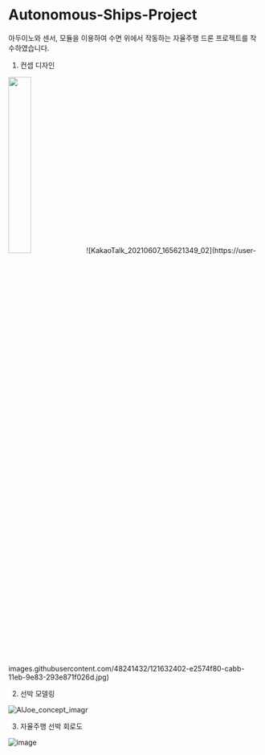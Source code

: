 # Autonomous-Ships-Project

아두이노와 센서, 모듈을 이용하여 수면 위에서 작동하는 자율주행 드론 프로젝트를 착수하였습니다.
1. 컨셉 디자인

<img src = "https://user-images.githubusercontent.com/48241432/121632402-e2574f80-cabb-11eb-9e83-293e871f026d.jpg" width="30%" height="height 30%">
![KakaoTalk_20210607_165621349_02](https://user-images.githubusercontent.com/48241432/121632402-e2574f80-cabb-11eb-9e83-293e871f026d.jpg)


2. 선박 모델링

![AlJoe_concept_imagr](https://user-images.githubusercontent.com/48241432/121631891-e8006580-caba-11eb-81ce-842ff6e8f27a.jpg)

3. 자율주행 선박 회로도

![image](https://user-images.githubusercontent.com/48241432/121631779-b38ca980-caba-11eb-9404-4c04b5fae526.png)
